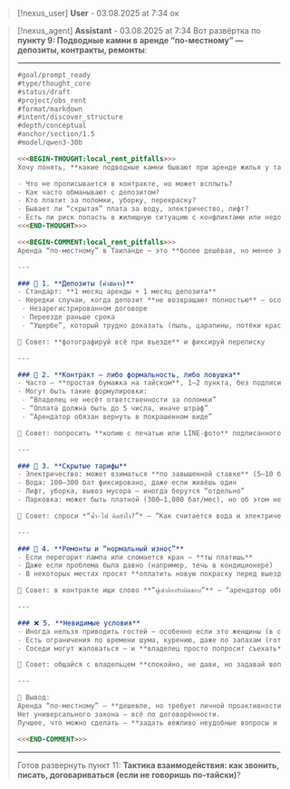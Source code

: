>[!nexus_user] **User** - 03.08.2025 at 7:34
> ок
<!-- UID: 01321f97-d213-4798-8dcc-24d0abe9a4b1 -->




>[!nexus_agent] **Assistant** - 03.08.2025 at 7:34
> Вот развёртка по **пункту 9: Подводные камни в аренде “по-местному” — депозиты, контракты, ремонты**:
> 
> ---
> 
> ```markdown
> #goal/prompt_ready 
> #type/thought_core 
> #status/draft 
> #project/obs_rent 
> #format/markdown 
> #intent/discover_structure 
> #depth/conceptual 
> #anchor/section/1.5 
> #model/qwen3-30b 
> 
> <<<BEGIN-THOUGHT:local_rent_pitfalls>>>
> Хочу понять, **какие подводные камни бывают при аренде жилья у тайцев**, по внутренним каналам. Особенно:
> 
> - Что не прописывается в контракте, но может всплыть?
> - Как часто обманывают с депозитом?
> - Кто платит за поломки, уборку, перекраску?
> - Бывает ли “скрытая” плата за воду, электричество, лифт?
> - Есть ли риск попасть в жилищную ситуацию с конфликтами или недоговорённостями?
> <<<END-THOUGHT>>>
> 
> <<<BEGIN-COMMENT:local_rent_pitfalls>>>
> Аренда “по-местному” в Таиланде — это **более дешёвая, но менее защищённая модель**. В ней много нюансов, которые иностранец может не заметить сразу. Вот ключевые подводные камни:
> 
> ---
> 
> ### 💸 1. **Депозиты (ค่ามัดจำ)**
> - Стандарт: **1 месяц аренды + 1 месяц депозита** 
> - Нередки случаи, когда депозит **не возвращают полностью** — особенно при:
>  - Незарегистрированном договоре
>  - Переезде раньше срока
>  - “Ущербе”, который трудно доказать (пыль, царапины, потёки краски)
> 
> 📌 Совет: **фотографируй всё при въезде** и фиксируй переписку
> 
> ---
> 
> ### 📄 2. **Контракт — либо формальность, либо ловушка**
> - Часто — **простая бумажка на тайском**, 1–2 пункта, без подписи владельца
> - Могут быть такие формулировки:
>  - “Владелец не несёт ответственности за поломки”
>  - “Оплата должна быть до 5 числа, иначе штраф”
>  - “Арендатор обязан вернуть в покрашенном виде”
> 
> 📌 Совет: попросить **копию с печатью или LINE-фото** подписанного контракта
> 
> ---
> 
> ### 🔌 3. **Скрытые тарифы**
> - Электричество: может взиматься **по завышенной ставке** (5–10 бат/кВт вместо 3.5) 
> - Вода: 100–300 бат фиксировано, даже если живёшь один 
> - Лифт, уборка, вывоз мусора — иногда берутся “отдельно” 
> - Парковка: может быть платной (300–1,000 бат/мес), но об этом не говорят сразу
> 
> 📌 Совет: спроси *“น้ำ-ไฟ คิดยังไง?”* — “Как считается вода и электричество?”
> 
> ---
> 
> ### 🔧 4. **Ремонты и “нормальный износ”**
> - Если перегорит лампа или сломается кран — **ты платишь** 
> - Даже если проблема была давно (например, течь в кондиционере) 
> - В некоторых местах просят **оплатить новую покраску перед выездом**
> 
> 📌 Совет: в контракте ищи слово **“ผู้เช่าต้องรับผิดชอบ”** — “арендатор обязан”
> 
> ---
> 
> ### ❌ 5. **Невидимые условия**
> - Иногда нельзя приводить гостей — особенно если это женщины (в семьях) 
> - Есть ограничения по времени шума, курению, даже по запахам (готовка) 
> - Соседи могут жаловаться — и **владелец просто попросит съехать**
> 
> 📌 Совет: общайся с владельцем **спокойно, не дави, но задавай вопросы заранее**
> 
> ---
> 
> 🧩 Вывод:
> Аренда “по-местному” — **дешевле, но требует личной проактивности и наблюдательности**. 
> Нет универсального закона — всё по договорённости. 
> Лучшее, что можно сделать — **задать вежливо неудобные вопросы и всё зафиксировать в LINE.**
> 
> <<<END-COMMENT>>>
> ```
> 
> ---
> 
> Готов развернуть пункт 11: **Тактика взаимодействия: как звонить, писать, договариваться (если не говоришь по-тайски)**?
<!-- UID: 9dc8d36f-fbf8-4395-8c53-a476e739d768 -->